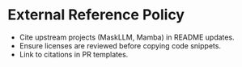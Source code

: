 # External Reference Policy

- Cite upstream projects (MaskLLM, Mamba) in README updates.
- Ensure licenses are reviewed before copying code snippets.
- Link to citations in PR templates.
